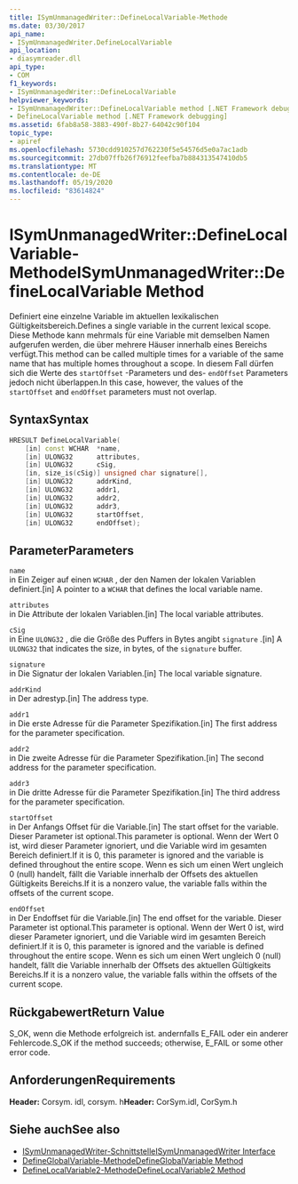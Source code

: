 ```yaml
---
title: ISymUnmanagedWriter::DefineLocalVariable-Methode
ms.date: 03/30/2017
api_name:
- ISymUnmanagedWriter.DefineLocalVariable
api_location:
- diasymreader.dll
api_type:
- COM
f1_keywords:
- ISymUnmanagedWriter::DefineLocalVariable
helpviewer_keywords:
- ISymUnmanagedWriter::DefineLocalVariable method [.NET Framework debugging]
- DefineLocalVariable method [.NET Framework debugging]
ms.assetid: 6fab8a58-3883-490f-8b27-64042c90f104
topic_type:
- apiref
ms.openlocfilehash: 5730cdd910257d762230f5e54576d5e0a7ac1adb
ms.sourcegitcommit: 27db07ffb26f76912feefba7b884313547410db5
ms.translationtype: MT
ms.contentlocale: de-DE
ms.lasthandoff: 05/19/2020
ms.locfileid: "83614824"
---
```

# <a name="isymunmanagedwriterdefinelocalvariable-method"></a><span data-ttu-id="dde78-102">ISymUnmanagedWriter::DefineLocalVariable-Methode</span><span class="sxs-lookup"><span data-stu-id="dde78-102">ISymUnmanagedWriter::DefineLocalVariable Method</span></span>
<span data-ttu-id="dde78-103">Definiert eine einzelne Variable im aktuellen lexikalischen Gültigkeitsbereich.</span><span class="sxs-lookup"><span data-stu-id="dde78-103">Defines a single variable in the current lexical scope.</span></span> <span data-ttu-id="dde78-104">Diese Methode kann mehrmals für eine Variable mit demselben Namen aufgerufen werden, die über mehrere Häuser innerhalb eines Bereichs verfügt.</span><span class="sxs-lookup"><span data-stu-id="dde78-104">This method can be called multiple times for a variable of the same name that has multiple homes throughout a scope.</span></span> <span data-ttu-id="dde78-105">In diesem Fall dürfen sich die Werte des `startOffset` -Parameters und des- `endOffset` Parameters jedoch nicht überlappen.</span><span class="sxs-lookup"><span data-stu-id="dde78-105">In this case, however, the values of the `startOffset` and `endOffset` parameters must not overlap.</span></span>  
  
## <a name="syntax"></a><span data-ttu-id="dde78-106">Syntax</span><span class="sxs-lookup"><span data-stu-id="dde78-106">Syntax</span></span>  
  
```cpp  
HRESULT DefineLocalVariable(  
    [in] const WCHAR  *name,  
    [in] ULONG32      attributes,  
    [in] ULONG32      cSig,  
    [in, size_is(cSig)] unsigned char signature[],  
    [in] ULONG32      addrKind,  
    [in] ULONG32      addr1,  
    [in] ULONG32      addr2,  
    [in] ULONG32      addr3,  
    [in] ULONG32      startOffset,  
    [in] ULONG32      endOffset);  
```  
  
## <a name="parameters"></a><span data-ttu-id="dde78-107">Parameter</span><span class="sxs-lookup"><span data-stu-id="dde78-107">Parameters</span></span>  
 `name`  
 <span data-ttu-id="dde78-108">in Ein Zeiger auf einen `WCHAR` , der den Namen der lokalen Variablen definiert.</span><span class="sxs-lookup"><span data-stu-id="dde78-108">[in] A pointer to a `WCHAR` that defines the local variable name.</span></span>  
  
 `attributes`  
 <span data-ttu-id="dde78-109">in Die Attribute der lokalen Variablen.</span><span class="sxs-lookup"><span data-stu-id="dde78-109">[in] The local variable attributes.</span></span>  
  
 `cSig`  
 <span data-ttu-id="dde78-110">in Eine `ULONG32` , die die Größe des Puffers in Bytes angibt `signature` .</span><span class="sxs-lookup"><span data-stu-id="dde78-110">[in] A `ULONG32` that indicates the size, in bytes, of the `signature` buffer.</span></span>  
  
 `signature`  
 <span data-ttu-id="dde78-111">in Die Signatur der lokalen Variablen.</span><span class="sxs-lookup"><span data-stu-id="dde78-111">[in] The local variable signature.</span></span>  
  
 `addrKind`  
 <span data-ttu-id="dde78-112">in Der adrestyp.</span><span class="sxs-lookup"><span data-stu-id="dde78-112">[in] The address type.</span></span>  
  
 `addr1`  
 <span data-ttu-id="dde78-113">in Die erste Adresse für die Parameter Spezifikation.</span><span class="sxs-lookup"><span data-stu-id="dde78-113">[in] The first address for the parameter specification.</span></span>  
  
 `addr2`  
 <span data-ttu-id="dde78-114">in Die zweite Adresse für die Parameter Spezifikation.</span><span class="sxs-lookup"><span data-stu-id="dde78-114">[in] The second address for the parameter specification.</span></span>  
  
 `addr3`  
 <span data-ttu-id="dde78-115">in Die dritte Adresse für die Parameter Spezifikation.</span><span class="sxs-lookup"><span data-stu-id="dde78-115">[in] The third address for the parameter specification.</span></span>  
  
 `startOffset`  
 <span data-ttu-id="dde78-116">in Der Anfangs Offset für die Variable.</span><span class="sxs-lookup"><span data-stu-id="dde78-116">[in] The start offset for the variable.</span></span> <span data-ttu-id="dde78-117">Dieser Parameter ist optional.</span><span class="sxs-lookup"><span data-stu-id="dde78-117">This parameter is optional.</span></span> <span data-ttu-id="dde78-118">Wenn der Wert 0 ist, wird dieser Parameter ignoriert, und die Variable wird im gesamten Bereich definiert.</span><span class="sxs-lookup"><span data-stu-id="dde78-118">If it is 0, this parameter is ignored and the variable is defined throughout the entire scope.</span></span> <span data-ttu-id="dde78-119">Wenn es sich um einen Wert ungleich 0 (null) handelt, fällt die Variable innerhalb der Offsets des aktuellen Gültigkeits Bereichs.</span><span class="sxs-lookup"><span data-stu-id="dde78-119">If it is a nonzero value, the variable falls within the offsets of the current scope.</span></span>  
  
 `endOffset`  
 <span data-ttu-id="dde78-120">in Der Endoffset für die Variable.</span><span class="sxs-lookup"><span data-stu-id="dde78-120">[in] The end offset for the variable.</span></span> <span data-ttu-id="dde78-121">Dieser Parameter ist optional.</span><span class="sxs-lookup"><span data-stu-id="dde78-121">This parameter is optional.</span></span> <span data-ttu-id="dde78-122">Wenn der Wert 0 ist, wird dieser Parameter ignoriert, und die Variable wird im gesamten Bereich definiert.</span><span class="sxs-lookup"><span data-stu-id="dde78-122">If it is 0, this parameter is ignored and the variable is defined throughout the entire scope.</span></span> <span data-ttu-id="dde78-123">Wenn es sich um einen Wert ungleich 0 (null) handelt, fällt die Variable innerhalb der Offsets des aktuellen Gültigkeits Bereichs.</span><span class="sxs-lookup"><span data-stu-id="dde78-123">If it is a nonzero value, the variable falls within the offsets of the current scope.</span></span>  
  
## <a name="return-value"></a><span data-ttu-id="dde78-124">Rückgabewert</span><span class="sxs-lookup"><span data-stu-id="dde78-124">Return Value</span></span>  
 <span data-ttu-id="dde78-125">S_OK, wenn die Methode erfolgreich ist. andernfalls E_FAIL oder ein anderer Fehlercode.</span><span class="sxs-lookup"><span data-stu-id="dde78-125">S_OK if the method succeeds; otherwise, E_FAIL or some other error code.</span></span>  
  
## <a name="requirements"></a><span data-ttu-id="dde78-126">Anforderungen</span><span class="sxs-lookup"><span data-stu-id="dde78-126">Requirements</span></span>  
 <span data-ttu-id="dde78-127">**Header:** Corsym. idl, corsym. h</span><span class="sxs-lookup"><span data-stu-id="dde78-127">**Header:** CorSym.idl, CorSym.h</span></span>  
  
## <a name="see-also"></a><span data-ttu-id="dde78-128">Siehe auch</span><span class="sxs-lookup"><span data-stu-id="dde78-128">See also</span></span>

- [<span data-ttu-id="dde78-129">ISymUnmanagedWriter-Schnittstelle</span><span class="sxs-lookup"><span data-stu-id="dde78-129">ISymUnmanagedWriter Interface</span></span>](isymunmanagedwriter-interface.md)
- [<span data-ttu-id="dde78-130">DefineGlobalVariable-Methode</span><span class="sxs-lookup"><span data-stu-id="dde78-130">DefineGlobalVariable Method</span></span>](isymunmanagedwriter-defineglobalvariable-method.md)
- [<span data-ttu-id="dde78-131">DefineLocalVariable2-Methode</span><span class="sxs-lookup"><span data-stu-id="dde78-131">DefineLocalVariable2 Method</span></span>](isymunmanagedwriter2-definelocalvariable2-method.md)
